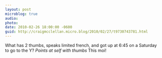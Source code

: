 ```yaml
---
layout: post
microblog: true
audio: 
photo: 
date: 2010-02-26 18:00:00 -0600
guid: http://craigmcclellan.micro.blog/2010/02/27/t9730743781.html
---
```

What has 2 thumbs, speaks limited french, and got up at 6:45 on a Saturday to go to the Y? *Points at self with thumbs* This moi!
